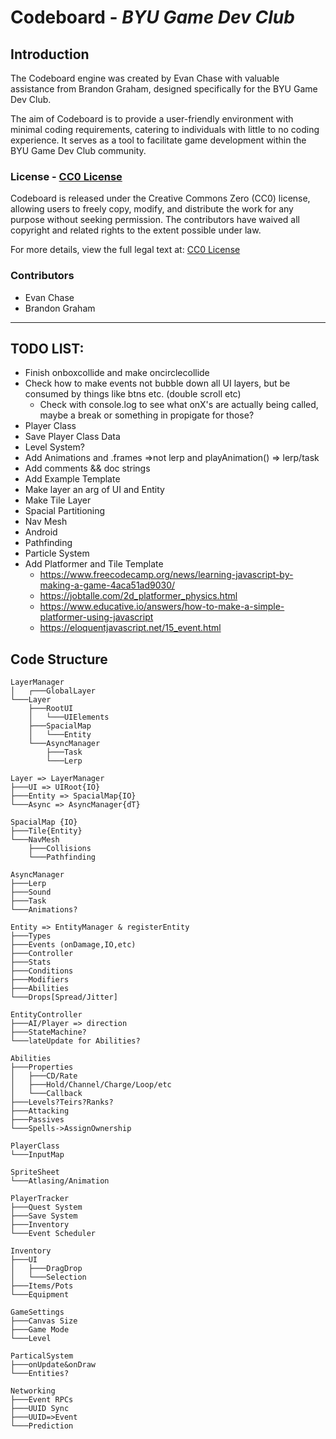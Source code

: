 # Codeboard - _BYU Game Dev Club_

## Introduction

The Codeboard engine was created by Evan Chase with valuable assistance from Brandon Graham, designed specifically for the BYU Game Dev Club.

The aim of Codeboard is to provide a user-friendly environment with minimal coding requirements, catering to individuals with little to no coding experience. It serves as a tool to facilitate game development within the BYU Game Dev Club community.

### License - [CC0 License](https://creativecommons.org/publicdomain/zero/1.0/)

Codeboard is released under the Creative Commons Zero (CC0) license, allowing users to freely copy, modify, and distribute the work for any purpose without seeking permission. The contributors have waived all copyright and related rights to the extent possible under law.

For more details, view the full legal text at: [CC0 License](https://creativecommons.org/publicdomain/zero/1.0/)

### Contributors

-   Evan Chase
-   Brandon Graham

---

## TODO LIST:

-   Finish onboxcollide and make oncirclecollide
-   Check how to make events not bubble down all UI layers, but be consumed by things like btns etc. (double scroll etc)
    -   Check with console.log to see what onX's are actually being called, maybe a break or something in propigate for those?
-   Player Class
-   Save Player Class Data
-   Level System?
-   Add Animations and .frames =>not lerp and playAnimation() => lerp/task
-   Add comments && doc strings
-   Add Example Template
-   Make layer an arg of UI and Entity
-   Make Tile Layer
-   Spacial Partitioning
-   Nav Mesh
-   Android
-   Pathfinding
-   Particle System
-   Add Platformer and Tile Template
    -   https://www.freecodecamp.org/news/learning-javascript-by-making-a-game-4aca51ad9030/
    -   https://jobtalle.com/2d_platformer_physics.html
    -   https://www.educative.io/answers/how-to-make-a-simple-platformer-using-javascript
    -   https://eloquentjavascript.net/15_event.html

## Code Structure

```
LayerManager
│   ┌───GlobalLayer
└───Layer
    ├───RootUI
    │   └───UIElements
    ├───SpacialMap
    │   └───Entity
    └───AsyncManager
        ├───Task
        └───Lerp

Layer => LayerManager
├───UI => UIRoot{IO}
├───Entity => SpacialMap{IO}
└───Async => AsyncManager{dT}

SpacialMap {IO}
├───Tile{Entity}
└───NavMesh
    ├───Collisions
    └───Pathfinding

AsyncManager
├───Lerp
├───Sound
├───Task
└───Animations?

Entity => EntityManager & registerEntity
├───Types
├───Events (onDamage,IO,etc)
├───Controller
├───Stats
├───Conditions
├───Modifiers
├───Abilities
└───Drops[Spread/Jitter]

EntityController
├───AI/Player => direction
├───StateMachine?
└───lateUpdate for Abilities?

Abilities
├───Properties
│   ├───CD/Rate
│   ├───Hold/Channel/Charge/Loop/etc
│   └───Callback
├───Levels?Teirs?Ranks?
├───Attacking
├───Passives
└───Spells->AssignOwnership

PlayerClass
└───InputMap

SpriteSheet
└───Atlasing/Animation

PlayerTracker
├───Quest System
├───Save System
├───Inventory
└───Event Scheduler

Inventory
├───UI
│   ├───DragDrop
│   └───Selection
├───Items/Pots
└───Equipment

GameSettings
├───Canvas Size
├───Game Mode
└───Level

ParticalSystem
├───onUpdate&onDraw
└───Entities?

Networking
├───Event RPCs
├───UUID Sync
├───UUID=>Event
└───Prediction
```
